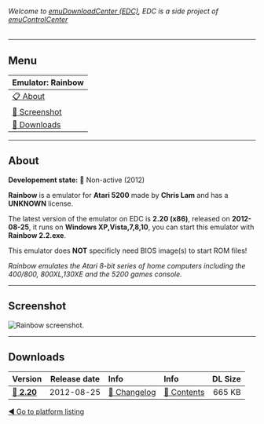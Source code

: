 ###### Welcome to [emuDownloadCenter (EDC)](https://github.com/PhoenixInteractiveNL/emuDownloadCenter/wiki/), EDC is a side project of [emuControlCenter](https://github.com/PhoenixInteractiveNL/emuControlCenter/wiki/)
***
## Menu
| **Emulator: Rainbow** |
|:---------|
| [:clipboard: About](#about) |
| [:sunrise: Screenshot](#screenshot) |
| [:floppy_disk: Downloads](#downloads) |
***
## About
**Developement state:** :red_circle: Non-active (2012)

**Rainbow** is a emulator for **Atari 5200** made by **Chris Lam** and has a **UNKNOWN** license.

The latest version of the emulator on EDC is **2.20 (x86)**, released on **2012-08-25**, it runs on **Windows XP,Vista,7,8,10**, you can start this emulator with **Rainbow 2.2.exe**.

This emulator does **NOT** specificly need BIOS image(s) to start ROM files!

_Rainbow emulates the Atari 8-bit series of home computers including the 400/800, 800XL,130XE and the 5200 games console._
***
## Screenshot
![](https://raw.githubusercontent.com/PhoenixInteractiveNL/emuDownloadCenter/master/hooks/rainbow/emulator_screenshot_01.jpg "Rainbow screenshot.")
***
## Downloads
| Version  | Release date  | Info       | Info       | DL Size    |
|:---------|:-------------:|:-----------|:-----------|-----------:|
| [:floppy_disk: **2.20**](https://github.com/PhoenixInteractiveNL/edc-repo0001/raw/master/rainbow/2.20.7z) | 2012-08-25 | [:page_facing_up: Changelog](https://github.com/PhoenixInteractiveNL/edc-repo0001/blob/master/rainbow/2.20_changelog.txt) | [:mag_right: Contents](https://github.com/PhoenixInteractiveNL/edc-repo0001/blob/master/rainbow/2.20_contents.txt) | 665 KB |

[:arrow_backward: Go to platform listing](https://github.com/PhoenixInteractiveNL/emuDownloadCenter/wiki/EDC-Platform-List)
